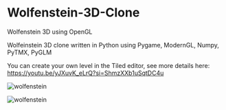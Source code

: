 # Wolfenstein-3D-Clone
Wolfenstein 3D using OpenGL

Wolfeinstein 3D clone written in Python using Pygame, ModernGL, Numpy, PyTMX, PyGLM

You can create your own level in the Tiled editor, see more details here:
https://youtu.be/yJXuvK_eLrQ?si=ShmzXXb1uSqtDC4u

![wolfenstein](/screenshot/0.jpg)


![wolfenstein](/screenshot/1.jpg)